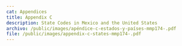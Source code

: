 ```yaml
---
cat: Appendices
title: Appendix C
description: State Codes in Mexico and the United States
archivo: /public/images/apéndice-c-estados-y-países-mmp174-.pdf
file: /public/images/appendix-c-states-mmp174-.pdf
---
```

